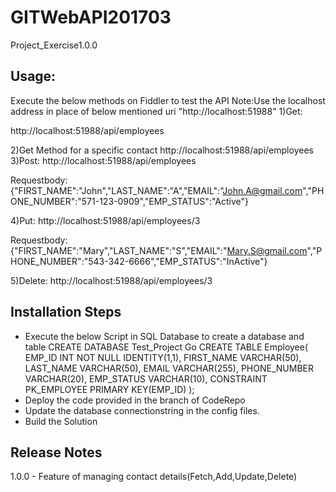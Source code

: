 
# GITWebAPI201703
Project_Exercise1.0.0

## Usage:
Execute the below methods on Fiddler to test the API
Note:Use the localhost address in place of below mentioned uri "http://localhost:51988"
1)Get:

http://localhost:51988/api/employees

2)Get Method for a specific contact
http://localhost:51988/api/employees
3)Post:
http://localhost:51988/api/employees

Requestbody:
{"FIRST_NAME":"John","LAST_NAME":"A","EMAIL":"John.A@gmail.com","PHONE_NUMBER":"571-123-0909","EMP_STATUS":"Active"}


4)Put:
http://localhost:51988/api/employees/3

Requestbody:
{"FIRST_NAME":"Mary","LAST_NAME":"S","EMAIL":"Mary.S@gmail.com","PHONE_NUMBER":"543-342-6666","EMP_STATUS":"InActive"}


5)Delete:
http://localhost:51988/api/employees/3



## Installation Steps

 *	Execute the below Script in SQL Database to create a database and table
	CREATE DATABASE Test_Project
	Go
	CREATE TABLE Employee(
	EMP_ID INT NOT NULL IDENTITY(1,1), 
	FIRST_NAME VARCHAR(50),
	LAST_NAME VARCHAR(50),
	EMAIL VARCHAR(255),
	PHONE_NUMBER VARCHAR(20),
	EMP_STATUS VARCHAR(10),
	CONSTRAINT PK_EMPLOYEE PRIMARY KEY(EMP_ID)
	);
*	Deploy the code provided in the branch of CodeRepo
* 	Update the database connectionstring in the config files.
*	Build the Solution


## Release Notes
1.0.0 - Feature of managing contact details(Fetch,Add,Update,Delete)
